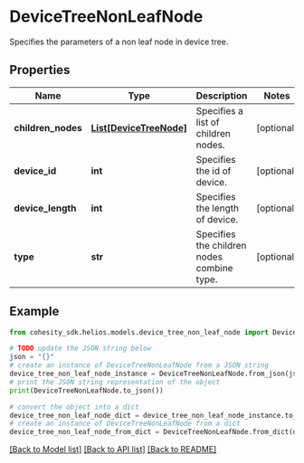 # DeviceTreeNonLeafNode

Specifies the parameters of a non leaf node in device tree.

## Properties

Name | Type | Description | Notes
------------ | ------------- | ------------- | -------------
**children_nodes** | [**List[DeviceTreeNode]**](DeviceTreeNode.md) | Specifies a list of children nodes. | [optional] 
**device_id** | **int** | Specifies the id of device. | [optional] 
**device_length** | **int** | Specifies the length of device. | [optional] 
**type** | **str** | Specifies the children nodes combine type. | [optional] 

## Example

```python
from cohesity_sdk.helios.models.device_tree_non_leaf_node import DeviceTreeNonLeafNode

# TODO update the JSON string below
json = "{}"
# create an instance of DeviceTreeNonLeafNode from a JSON string
device_tree_non_leaf_node_instance = DeviceTreeNonLeafNode.from_json(json)
# print the JSON string representation of the object
print(DeviceTreeNonLeafNode.to_json())

# convert the object into a dict
device_tree_non_leaf_node_dict = device_tree_non_leaf_node_instance.to_dict()
# create an instance of DeviceTreeNonLeafNode from a dict
device_tree_non_leaf_node_from_dict = DeviceTreeNonLeafNode.from_dict(device_tree_non_leaf_node_dict)
```
[[Back to Model list]](../README.md#documentation-for-models) [[Back to API list]](../README.md#documentation-for-api-endpoints) [[Back to README]](../README.md)


